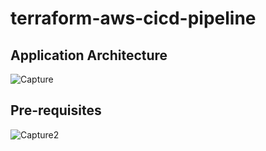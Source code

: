 

# terraform-aws-cicd-pipeline

## Application Architecture
![Capture](https://user-images.githubusercontent.com/53549619/180604356-230d9f15-f51b-4c4e-a2df-a25bcce80a3e.PNG)

## Pre-requisites
![Capture2](https://user-images.githubusercontent.com/53549619/180604383-fb025e91-5c19-496a-b797-46e87eabc615.PNG)
